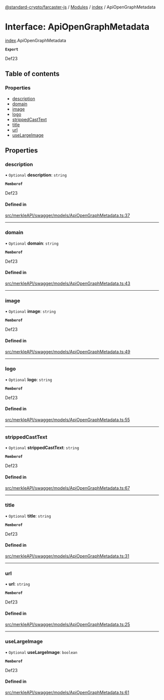 [@standard-crypto/farcaster-js](../README.md) / [Modules](../modules.md) / [index](../modules/index.md) / ApiOpenGraphMetadata

# Interface: ApiOpenGraphMetadata

[index](../modules/index.md).ApiOpenGraphMetadata

**`Export`**

Def23

## Table of contents

### Properties

- [description](index.ApiOpenGraphMetadata.md#description)
- [domain](index.ApiOpenGraphMetadata.md#domain)
- [image](index.ApiOpenGraphMetadata.md#image)
- [logo](index.ApiOpenGraphMetadata.md#logo)
- [strippedCastText](index.ApiOpenGraphMetadata.md#strippedcasttext)
- [title](index.ApiOpenGraphMetadata.md#title)
- [url](index.ApiOpenGraphMetadata.md#url)
- [useLargeImage](index.ApiOpenGraphMetadata.md#uselargeimage)

## Properties

### description

• `Optional` **description**: `string`

**`Memberof`**

Def23

#### Defined in

[src/merkleAPI/swagger/models/ApiOpenGraphMetadata.ts:37](https://github.com/standard-crypto/farcaster-js/blob/main/src/merkleAPI/swagger/models/ApiOpenGraphMetadata.ts#L37)

___

### domain

• `Optional` **domain**: `string`

**`Memberof`**

Def23

#### Defined in

[src/merkleAPI/swagger/models/ApiOpenGraphMetadata.ts:43](https://github.com/standard-crypto/farcaster-js/blob/main/src/merkleAPI/swagger/models/ApiOpenGraphMetadata.ts#L43)

___

### image

• `Optional` **image**: `string`

**`Memberof`**

Def23

#### Defined in

[src/merkleAPI/swagger/models/ApiOpenGraphMetadata.ts:49](https://github.com/standard-crypto/farcaster-js/blob/main/src/merkleAPI/swagger/models/ApiOpenGraphMetadata.ts#L49)

___

### logo

• `Optional` **logo**: `string`

**`Memberof`**

Def23

#### Defined in

[src/merkleAPI/swagger/models/ApiOpenGraphMetadata.ts:55](https://github.com/standard-crypto/farcaster-js/blob/main/src/merkleAPI/swagger/models/ApiOpenGraphMetadata.ts#L55)

___

### strippedCastText

• `Optional` **strippedCastText**: `string`

**`Memberof`**

Def23

#### Defined in

[src/merkleAPI/swagger/models/ApiOpenGraphMetadata.ts:67](https://github.com/standard-crypto/farcaster-js/blob/main/src/merkleAPI/swagger/models/ApiOpenGraphMetadata.ts#L67)

___

### title

• `Optional` **title**: `string`

**`Memberof`**

Def23

#### Defined in

[src/merkleAPI/swagger/models/ApiOpenGraphMetadata.ts:31](https://github.com/standard-crypto/farcaster-js/blob/main/src/merkleAPI/swagger/models/ApiOpenGraphMetadata.ts#L31)

___

### url

• **url**: `string`

**`Memberof`**

Def23

#### Defined in

[src/merkleAPI/swagger/models/ApiOpenGraphMetadata.ts:25](https://github.com/standard-crypto/farcaster-js/blob/main/src/merkleAPI/swagger/models/ApiOpenGraphMetadata.ts#L25)

___

### useLargeImage

• `Optional` **useLargeImage**: `boolean`

**`Memberof`**

Def23

#### Defined in

[src/merkleAPI/swagger/models/ApiOpenGraphMetadata.ts:61](https://github.com/standard-crypto/farcaster-js/blob/main/src/merkleAPI/swagger/models/ApiOpenGraphMetadata.ts#L61)
